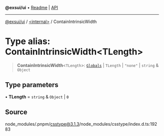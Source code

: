**@exsui/ui** • [Readme](../../README.md) \| [API](../../globals.md)

***

[@exsui/ui](../../README.md) / [\<internal\>](../README.md) / ContainIntrinsicWidth

# Type alias: ContainIntrinsicWidth\<TLength\>

> **ContainIntrinsicWidth**\<`TLength`\>: [`Globals`](Globals.md) \| `TLength` \| `"none"` \| `string` & `Object`

## Type parameters

• **TLength** = `string` & `Object` \| `0`

## Source

node\_modules/.pnpm/csstype@3.1.3/node\_modules/csstype/index.d.ts:19283
